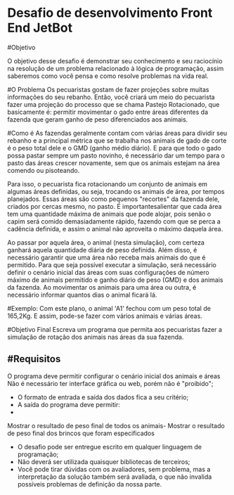 # Desafio de desenvolvimento Front End JetBot

#Objetivo

O objetivo desse desafio é demonstrar seu conhecimento e seu raciocínio na resolução
de um problema relacionado à lógica de programação, assim saberemos como você pensa e
como resolve problemas na vida real.

#O Problema
Os pecuaristas gostam de fazer projeções sobre muitas informações do seu rebanho.
Então, você criará um meio do pecuarista fazer uma projeção do processo que se chama
Pastejo Rotacionado, que basicamente é: permitir movimentar o gado entre áreas diferentes da
fazenda que geram ganho de peso diferenciados aos animais.

#Como é
As fazendas geralmente contam com várias áreas para dividir seu rebanho e a principal
métrica que se trabalha nos animais de gado de corte é o peso total dele e o GMD (ganho
médio diário). E para que todo o gado possa pastar sempre um pasto novinho, é necessário dar
um tempo para o pasto das áreas crescer novamente, sem que os animais estejam na área
comendo ou pisoteando.

Para isso, o pecuarista fica rotacionando um conjunto de animais em algumas áreas
definidas, ou seja, trocando os animais de área, por tempos planejados. Essas áreas são como
pequenos "recortes" da fazenda dele, criados por cercas mesmo, no pasto. É importantesalientar que cada área tem uma quantidade máxima de animais que pode alojar, pois senão o
capim será comido demasiadamente rápido, fazendo com que se perca a cadência definida, e
assim o animal não aproveita o máximo daquela área.

Ao passar por aquela área, o animal (nesta simulação), com certeza ganhará aquela
quantidade diária de peso definida. Além disso, é necessário garantir que uma área não receba
mais animais do que é permitido. Para que seja possível executar a simulação, será necessário
definir o cenário inicial das áreas com suas configurações de número máximo de animais
permitido e ganho diário de peso (GMD) e dos animais da fazenda. Ao movimentar os animais
para uma área ou outra, é necessário informar quantos dias o animal ficará lá.

#Exemplo:
Com este plano, o animal 'A1' fechou com um peso total de 165,2Kg.
E assim, pode-se fazer com vários animais e várias áreas.

#Objetivo Final
Escreva um programa que permita aos pecuaristas fazer a simulação de rotação dos animais
nas áreas da sua fazenda.

#Requisitos
-
O programa deve permitir configurar o cenário inicial dos animais e áreas Não é
necessário ter interface gráfica ou web, porém não é "proibido";
- O formato de entrada e saída dos dados fica a seu critério;
- A saída do programa deve permitir:
-
Mostrar o resultado de peso final de todos os animais-
Mostrar o resultado de peso final dos brincos que foram especificados
- O desafio pode ser entregue escrito em qualquer linguagem de programação;
- Não deverá ser utilizada quaisquer bibliotecas de terceiros;
- Você pode tirar dúvidas com os avaliadores, sem problema, mas a interpretação da
solução também será avaliada, o que não invalida possíveis problemas de definição da
nossa parte.

